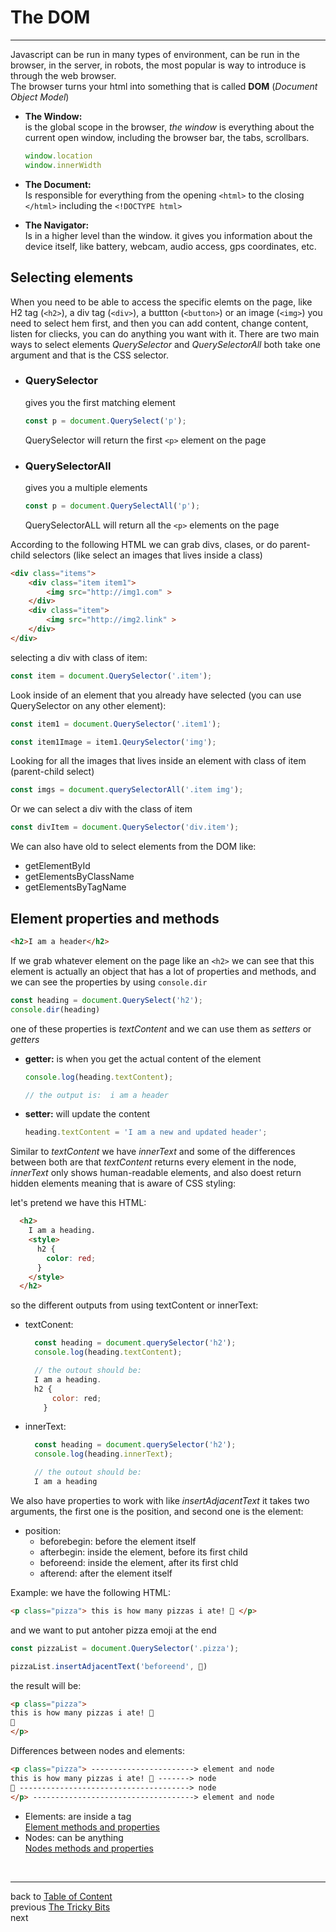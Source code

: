 <a name="dom"></a>
# **The DOM**
---

Javascript can be run in many types of environment, can be run in the browser, in the server, in robots, the most popular is way to introduce is through the web browser.  
The browser turns your html into something that is called __DOM__ (_Document Object Model_)

  - **The Window:**  
  is the global scope in the browser, _the window_ is everything about the current open window, including the browser bar, the tabs, scrollbars.

    ```js
    window.location
    window.innerWidth
    ```

  - **The Document:**  
  Is responsible for everything from the opening ```<html>``` to the closing ```</html>``` including the ```<!DOCTYPE html>```

  - **The Navigator:**  
  Is in a higher level than the window.
  it gives you information about the device itself, like battery, webcam, audio access, gps coordinates, etc.  

<a name="selectElements"></a> 
## **Selecting elements**
When you need to be able to access the specific elemts on the page, like H2 tag (```<h2>```), a div tag (```<div>```), a buttton (```<button>```) or an image (```<img>```) you need to select hem first, and then you can add content, change content, listen for cliecks, you can do anything you want with it.
There are two main ways to select elements _QuerySelector_ and _QuerySelectorAll_ both take one argument and that is the CSS selector.

  - ### QuerySelector
    gives you the first matching element

    ```js
    const p = document.QuerySelect('p');
    ```

    QuerySelector will return the first ```<p>``` element on the page

  - ### QuerySelectorAll
    gives you a multiple elements

    ```js
    const p = document.QuerySelectAll('p');
    ```
    QuerySelectorALL will return all the ```<p>``` elements on the page

According to the following HTML we can grab divs, clases, or do parent-child selectors (like select an images that lives inside a class)
```html
<div class="items">
	<div class="item item1">
		<img src="http://img1.com" >
	</div>
	<div class="item">
		<img src="http://img2.link" >
	</div>
</div>
```
selecting a div with class of item:

```js
const item = document.QuerySelector('.item');
```
Look inside of an element that you already have selected (you can use QuerySelector on any other element):

```js
const item1 = document.QuerySelector('.item1');

const item1Image = item1.QeurySelector('img');
```

Looking for all the images that lives inside an element with class of item (parent-child select)


```js
const imgs = document.querySelectorAll('.item img');
```
Or we can select a div with the class of item

```js
const divItem = document.QuerySelector('div.item');
```
We can also have old to select elements from the DOM like:

- getElementById  
- getElementsByClassName  
- getElementsByTagName


<a name="elementPropertiesAndMethods"></a> 
## **Element properties and methods**

```html
<h2>I am a header</h2>
```

If we grab whatever element on the page like an ```<h2>``` we can see that this element is actually an object that has a lot of properties and methods, and we can see the properties by using ```console.dir```  

```js
const heading = document.QuerySelect('h2');
console.dir(heading)
```
one of these properties is _textContent_ and we can use them as _setters_ or _getters_

  - **getter:** is when you get the actual content of the element

    ```js
    console.log(heading.textContent);

    // the output is:  i am a header
    ```
  - **setter:** will update the content

    ```js
    heading.textContent = 'I am a new and updated header';
    ```
Similar to _textContent_ we have _innerText_ and some of the differences between both are that _textContent_ returns every element in the node, _innerText_ only shows human-readable elements, and also doest return hidden elements meaning that is aware of CSS styling:

let's pretend we have this HTML:

```html
  <h2>
    I am a heading.
    <style>
      h2 {
        color: red;			
      }
    </style>
  </h2>
```

so the different outputs from using textContent or innerText:

  - textConent:

    ```js
      const heading = document.querySelector('h2');
      console.log(heading.textContent);

      // the outout should be:
      I am a heading. 
      h2 {
          color: red; 
        }
    ```

  - innerText:
  
    ```js
      const heading = document.querySelector('h2');
      console.log(heading.innerText); 

      // the outout should be:
      I am a heading
    ```

We also have properties to work with like _insertAdjacentText_ it takes two arguments, the first one is the position, and second one is the element:

  - position:  
    - beforebegin: before the element itself
    - afterbegin: inside the element, before its first child
    - beforeend: inside the element, after its first chld
    - afterend: after the element itself  

Example:
we have the following HTML:

```html
<p class="pizza"> this is how many pizzas i ate! 🍕 </p>
```
and we want to put antoher pizza emoji at the end

```js
const pizzaList = document.QuerySelector('.pizza');

pizzaList.insertAdjacentText('beforeend', 🍕)
```
the result will be:

```html
<p class="pizza"> 
this is how many pizzas i ate! 🍕 
🍕
</p>
```

Differences between nodes and elements:

```html
<p class="pizza"> -----------------------> element and node
this is how many pizzas i ate! 🍕 -------> node
🍕 --------------------------------------> node
</p> ------------------------------------> element and node
```
  - Elements: are inside a tag  
    [Element methods and properties](https://developer.mozilla.org/en-US/docs/Web/API/Element)
  - Nodes: can be anything  
  [Nodes methods and properties](https://developer.mozilla.org/en-US/docs/Web/API/Node)



<br>

---
back to [Table of Content](tableOfContent.md)  
previous [The Tricky Bits](03_bits.md)  
next []()